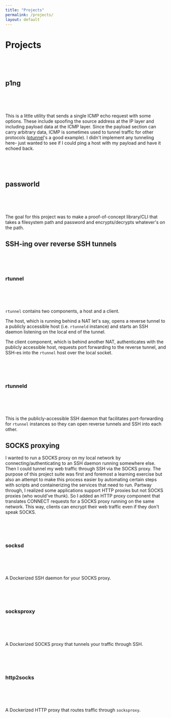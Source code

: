 ```yaml
---
title: "Projects"
permalink: /projects/
layout: default
---
```

# Projects

## p1ng <a href="https://github.com/zbo14/p1ng"><svg class="svg-icon" style="vertical-align:middle"><use xlink:href="{{ '/assets/minima-social-icons.svg#github' | relative_url }}"></use></svg></a>

This is a little utility that sends a single ICMP echo request with some options. These include spoofing the source address at the IP layer and including payload data at the ICMP layer. Since the payload section can carry arbitrary data, ICMP is sometimes used to tunnel traffic for other protocols ([ptunnel](http://www.mit.edu/afs.new/sipb/user/golem/tmp/ptunnel-0.61.orig/web/)'s a good example). I didn't implement any tunneling here- just wanted to see if I could ping a host with my payload and have it echoed back.

## passworld <a href="https://github.com/zbo14/passworld"><svg class="svg-icon" style="vertical-align:middle"><use xlink:href="{{ '/assets/minima-social-icons.svg#github' | relative_url }}"></use></svg></a>

The goal for this project was to make a proof-of-concept library/CLI that takes a filesystem path and password and encrypts/decrypts whatever's on the path.

## SSH-ing over reverse SSH tunnels

### rtunnel <a href="https://github.com/zbo14/rtunnel"><svg class="svg-icon" style="vertical-align:middle"><use xlink:href="{{ '/assets/minima-social-icons.svg#github' | relative_url }}"></use></svg></a>

`rtunnel` contains two components, a host and a client.

The host, which is running behind a NAT let's say, opens a reverse tunnel to a publicly accessible host (i.e. `rtunneld` instance) and starts an SSH daemon listening on the local end of the tunnel.

The client component, which is behind another NAT, authenticates with the publicly accessible host, requests port forwarding to the reverse tunnel, and SSH-es into the `rtunnel` host over the local socket.

### rtunneld <a href="https://github.com/zbo14/rtunneld"><svg class="svg-icon" style="vertical-align:middle"><use xlink:href="{{ '/assets/minima-social-icons.svg#github' | relative_url }}"></use></svg></a>

This is the publicly-accessible SSH daemon that facilitates port-forwarding for `rtunnel` instances so they can open reverse tunnels and SSH into each other.

## SOCKS proxying

I wanted to run a SOCKS proxy on my local network by connecting/authenticating to an SSH daemon running somewhere else. Then I could tunnel my web traffic through SSH via the SOCKS proxy. The purpose of this project suite was first and foremost a learning exercise but also an attempt to make this process easier by automating certain steps with scripts and containerizing the services that need to run. Partway through, I realized some applications support HTTP proxies but not SOCKS proxies (who would've thunk). So I added an HTTP proxy component that translates CONNECT requests for a SOCKS proxy running on the same network. This way, clients can encrypt their web traffic even if they don't speak SOCKS.

### socksd <a href="https://github.com/zbo14/socksd"><svg class="svg-icon" style="vertical-align:middle"><use xlink:href="{{ '/assets/minima-social-icons.svg#github' | relative_url }}"></use></svg></a>

A Dockerized SSH daemon for your SOCKS proxy.

### socksproxy <a href="https://github.com/zbo14/socksproxy"><svg class="svg-icon" style="vertical-align:middle"><use xlink:href="{{ '/assets/minima-social-icons.svg#github' | relative_url }}"></use></svg></a>

A Dockerized SOCKS proxy that tunnels your traffic through SSH.

### http2socks <a href="https://github.com/zbo14/http2socks"><svg class="svg-icon" style="vertical-align:middle"><use xlink:href="{{ '/assets/minima-social-icons.svg#github' | relative_url }}"></use></svg></a>

A Dockerized HTTP proxy that routes traffic through `socksproxy`.

